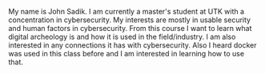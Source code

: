 My name is John Sadik. I am currently a master's student at UTK with a concentration in cybersecurity. My interests are mostly in usable security and human factors in cybersecurity. From this course I want to learn what digital archeology is and how it is used in the field/industry. I am also interested in any connections it has with cybersecurity. Also I heard docker was used in this class before and I am interested in learning how to use that. 
